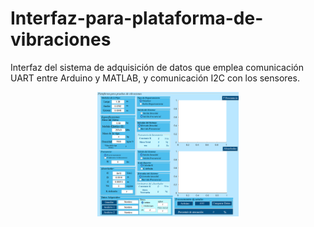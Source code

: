 # Interfaz-para-plataforma-de-vibraciones
Interfaz del sistema de adquisición de datos que emplea comunicación UART entre Arduino y MATLAB, y comunicación I2C con los sensores.
<p align="center">
    <img width=45% src="https://github.com/itzchav/Interfaz-para-plataforma-de-vibraciones/blob/main/interfaz.png">
</p>
